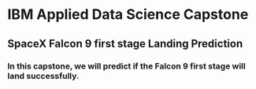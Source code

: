 # IBM Applied Data Science Capstone
## SpaceX Falcon 9 first stage Landing Prediction

### In this capstone, we will predict if the Falcon 9 first stage will land successfully. 

